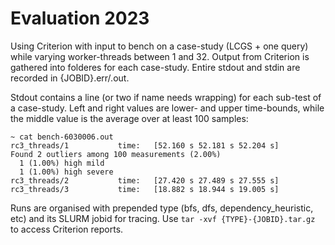 # Evaluation 2023
Using Criterion with input to bench on a case-study (LCGS + one query) while varying worker-threads between 1 and 32.
Output from Criterion is gathered into folderes for each case-study. Entire stdout and stdin are recorded in {JOBID}.err/.out.

Stdout contains a line (or two if name needs wrapping) for each sub-test of a case-study. Left and right values are lower- and upper time-bounds, while the middle value is the average over at least 100 samples:
```
~ cat bench-6030006.out
rc3_threads/1           time:   [52.160 s 52.181 s 52.204 s]
Found 2 outliers among 100 measurements (2.00%)
  1 (1.00%) high mild
  1 (1.00%) high severe
rc3_threads/2           time:   [27.420 s 27.489 s 27.555 s]
rc3_threads/3           time:   [18.882 s 18.944 s 19.005 s]
```

Runs are organised with prepended type (bfs, dfs, dependency_heuristic, etc) and its SLURM jobid for tracing. Use `tar -xvf {TYPE}-{JOBID}.tar.gz` to access Criterion reports.

